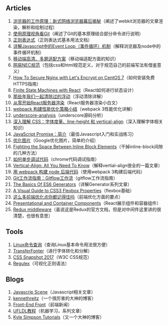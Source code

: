 ## Articles
1. [浏览器的工作原理：新式网络浏览器幕后揭秘](https://www.html5rocks.com/zh/tutorials/internals/howbrowserswork/#disqus_thread)（阐述了webkit浏览器的文章渲染，解析和绘制过程）
2. [使用原理视角看Git](https://coding.net/help/doc/practice/git-principle.html)（阐述了Git的基本原理结合部分命令进行说明）
3. [正则表达式](https://developer.mozilla.org/zh-CN/docs/Web/JavaScript/Guide/Regular_Expressions)（正则表达式基本用法文档）
4. [详解Javascript中的Event Loop（事件循环）机制](https://zhuanlan.zhihu.com/p/33058983)（解释浏览器及node中的事件循环机制）
5. [移动端高清、多屏适配方案](http://www.html-js.com/article/Mobile-terminal-H5-mobile-terminal-HD-multi-screen-adaptation-scheme%203041)（移动端适配方面的知识）
6. [网易NEC规范](http://nec.netease.com/standard)（包括css和html规范定义，对于规范自己的前端写法有借鉴意义）
7. [How To Secure Nginx with Let's Encrypt on CentOS 7](https://www.digitalocean.com/community/tutorials/how-to-secure-nginx-with-let-s-encrypt-on-centos-7)（如何安装免费HTTPS指南）
8. [Finite State Machines with React](https://css-tricks.com/finite-state-machines-with-react/)（React如何进行状态设计）
9. [那些年我们一起清除过的浮动](http://www.iyunlu.com/view/css-xhtml/55.html)（浮动清除详解）
10. [从零开始React服务器渲染](http://www.alloyteam.com/2017/01/react-from-scratch-server-render/)（React服务器渲染小白文）
11. [webpack 构建性能优化策略小结](https://segmentfault.com/a/1190000007891318)（webpack 3性能优化详解）
12. [underscore-analysis](https://github.com/hanzichi/underscore-analysis/blob/master/underscore-1.8.3.js/underscore-1.8.3-analysis.js)（underscore源码分析）
13. [深入理解 CSS：字体度量、line-height 和 vertical-align](https://zhuanlan.zhihu.com/p/25808995)（深入理解字体相关知识）
14. [JavaScript Promise：简介](https://developers.google.com/web/fundamentals/primers/promises?hl=zh-cn)（最佳Javascript入门和实战练习）
15. [优化图片](https://developers.google.com/speed/docs/insights/OptimizeImages)（Google优化图片，简单的介绍）
16. [Fighting the Space Between Inline Block Elements](https://css-tricks.com/fighting-the-space-between-inline-block-elements/)（干掉inline-block间隙的几种方法）
17. [如何单步调试代码](https://developers.google.com/web/tools/chrome-devtools/javascript/step-code)（chrome代码调试指南）
18. [Vertical-Align: All You Need To Know](https://christopheraue.net/design/vertical-align)（解释vertial-align很全的一篇文章）
19. [用 webpack 构建 node 后端代码](https://zhuanlan.zhihu.com/p/20782320?utm_source=tuicool&utm_medium=referral)（使用webpack 3构建后端代码）
20. [Git工作流指南：Gitflow工作流](http://blog.jobbole.com/76867/)（gitflow工作流指南）
21. [The Basics Of ES6 Generators](https://davidwalsh.name/es6-generators)（详解Generator系列文章）
22. [A Visual Guide to CSS3 Flexbox Properties](https://scotch.io/tutorials/a-visual-guide-to-css3-flexbox-properties)（flexbox基础）
23. [这么多前端优化点你都记得住吗](https://github.com/zwwill/blog/issues/1)（前端优化方面的要点）
24. [Presentational and Container Components](https://medium.com/@dan_abramov/smart-and-dumb-components-7ca2f9a7c7d0)（React展示组件和容器组件）
25. [Redux middleware](https://redux.js.org/advanced/middleware)（虽说这是Redux的官方文档，但是对中间件这里讲的很清楚，也很有意思）


## Tools
1. [Linux命令查询](http://linux.51yip.com/)（查询Linux基本命令用法很方便）
2. [TransferFonter](https://transfonter.org/)（进行字体转化和分解）
3. [CSS Snapshot 2017](https://www.w3.org/TR/CSS/#css)（W3C CSS规范）
4. [Regulex](https://jex.im/regulex)（可视化正则语法）

## Blogs
1. [Javascrip Scene](https://medium.com/javascript-scene)（Javascript相关文章）
2. [kennethreitz](https://www.kennethreitz.org)（一个很厉害的大神的博客）
3. [Front-End Front](https://frontendfront.com/)（前端新闻）
4. [UFLDL教程](http://ufldl.stanford.edu/wiki/index.php/UFLDL%E6%95%99%E7%A8%8B)（机器学习，系列文章）
5. [Kyle Simpson Tutorials](https://davidwalsh.name/author/kylesimpson)（又一个大神的博客）
